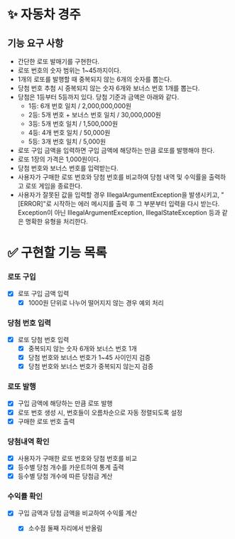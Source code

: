 # ✨ 자동차 경주
## 기능 요구 사항
- 간단한 로또 발매기를 구현한다.
- 로또 번호의 숫자 범위는 1~45까지이다.
- 1개의 로또를 발행할 때 중복되지 않는 6개의 숫자를 뽑는다.
- 당첨 번호 추첨 시 중복되지 않는 숫자 6개와 보너스 번호 1개를 뽑는다.
- 당첨은 1등부터 5등까지 있다. 당첨 기준과 금액은 아래와 같다.
  - 1등: 6개 번호 일치 / 2,000,000,000원
  - 2등: 5개 번호 + 보너스 번호 일치 / 30,000,000원
  - 3등: 5개 번호 일치 / 1,500,000원
  - 4등: 4개 번호 일치 / 50,000원
  - 5등: 3개 번호 일치 / 5,000원
- 로또 구입 금액을 입력하면 구입 금액에 해당하는 만큼 로또를 발행해야 한다.
- 로또 1장의 가격은 1,000원이다.
- 당첨 번호와 보너스 번호를 입력받는다.
- 사용자가 구매한 로또 번호와 당첨 번호를 비교하여 당첨 내역 및 수익률을 출력하고 로또 게임을 종료한다.
- 사용자가 잘못된 값을 입력할 경우 IllegalArgumentException을 발생시키고, "[ERROR]"로 시작하는 에러 메시지를 출력 후 그 부분부터 입력을 다시 받는다.
Exception이 아닌 IllegalArgumentException, IllegalStateException 등과 같은 명확한 유형을 처리한다.
# ✅ 구현할 기능 목록

### 로또 구입
- [x] 로또 구입 금액 입력
  - [x] 1000원 단위로 나누어 떨어지지 않는 경우 예외 처리
### 당첨 번호 입력
- [x] 로또 당첨 번호 입력
  - [x] 중복되지 않는 숫자 6개와 보너스 번호 1개
  - [x] 당첨 번호와 보너스 번호가 1~45 사이인지 검증
  - [x] 당첨 번호와 보너스 번호가 중복되지 않는지 검증
### 로또 발행
- [x] 구입 금액에 해당하는 만큼 로또 발행
- [x] 로또 번호 생성 시, 번호들이 오름차순으로 자동 정렬되도록 설정
- [x] 구매한 로또 번호 출력
### 당첨내역 확인
- [x] 사용자가 구매한 로또 번호와 당첨 번호를 비교
- [x] 등수별 당첨 개수를 카운트하여 통계 출력
- [x] 등수별 당첨 개수에 따른 당첨금 계산
### 수익률 확인
- [x] 구입 금액과 당첨 금액을 비교하여 수익률 계산
  - [x] 소수점 둘째 자리에서 반올림


